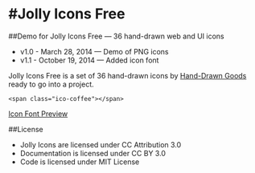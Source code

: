 #Jolly Icons Free
===============

##Demo for Jolly Icons Free — 36 hand-drawn web and UI icons

- v1.0 - March 28, 2014 — Demo of PNG icons
- v1.1 - October 19, 2014 — Added icon font

Jolly Icons Free is a set of 36 hand-drawn icons by [Hand-Drawn Goods](http://handdrawngoods.com) ready to go into a project.

``<span class="ico-coffee"></span>``

[Icon Font Preview](http://htmlpreview.github.io/?https://github.com/handdrawngoods/jollyicons-free/blob/master/icon-font/demo.html)

##License

- Jolly Icons are licensed under CC Attribution 3.0
- Documentation is licensed under CC BY 3.0
- Code is licensed under MIT License